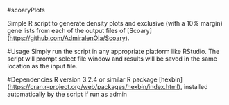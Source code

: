 #scoaryPlots

Simple R script to generate density plots and exclusive (with a 10% margin) gene lists from each of the output files of [Scoary] (https://github.com/AdmiralenOla/Scoary).

#Usage
Simply run the script in any appropriate platform like RStudio. The script will prompt select file window and results will be saved in the same location as the input file.

#Dependencies
R version 3.2.4 or similar
R package [hexbin] (https://cran.r-project.org/web/packages/hexbin/index.html), installed automatically by the script if run as admin